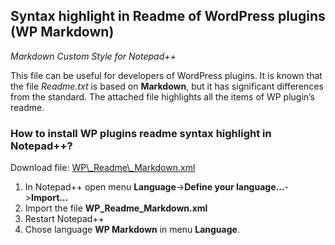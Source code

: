 ## Syntax highlight in Readme of WordPress plugins (WP Markdown) ##*Markdown Custom Style for Notepad++*This file can be useful for developers of WordPress plugins. It is known that the file *Readme.txt* is based on **Markdown**, but it has significant differences from the standard. The attached file highlights all the items of WP plugin’s readme.### How to install WP plugins readme syntax highlight in Notepad++? ###Download file: [WP\\_Readme\\_Markdown.xml](https://bogaiskov.ru/markdown-custom-style-for-notepad/) 1. In Notepad++ open menu **Language**->**Define your language…**->**Import…**1. Import the file **WP\_Readme\_Markdown.xml**1. Restart Notepad++1. Chose language **WP Markdown** in menu **Language**.